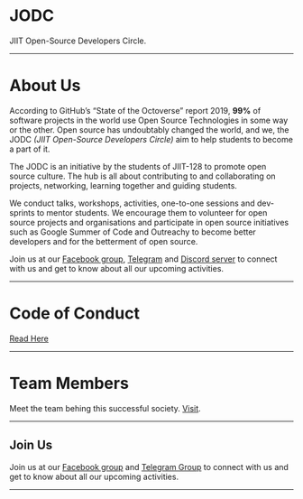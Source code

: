 # JODC

JIIT Open-Source Developers Circle.

---

# About Us

According to GitHub’s “State of the Octoverse” report 2019, **99%** of software projects in the world use Open Source Technologies in some way or the other. Open source has undoubtably changed the world, and we, the JODC *(JIIT Open-Source Developers Circle)* aim to help students to become a part of it.

The JODC is an initiative by the students of JIIT-128 to promote open source culture. The hub is all about contributing to and collaborating on projects, networking, learning together and guiding students.

We conduct talks, workshops, activities, one-to-one sessions and dev-sprints to mentor students. We encourage them to volunteer for open source projects and organisations and participate in open source initiatives such as Google Summer of Code and Outreachy to become better developers and for the betterment of open source.

Join us at our [Facebook group](https://www.facebook.com/groups/jiitodc/permalink/625576687984277/), [Telegram](https://t.me/jiitodc) and [Discord server](https://discord.gg/yETyUJb) to connect with us and get to know about all our upcoming activities.

---

# Code of Conduct

[Read Here](code-of-conduct.md)

---

# Team Members

Meet the team behing this successful society. [Visit](https://github.com/JIITODC/JODC-TEAM).

---

## Join Us

Join us at our [Facebook group](https://www.facebook.com/groups/jiitodc/permalink/625576687984277/) and [Telegram Group](https://t.me/jiitodc) to connect with us and get to know about all our upcoming activities.

---
